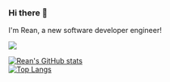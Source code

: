 ### Hi there 👋

I'm Rean, a new software developer engineer!

![](https://img.shields.io/badge/Tool-VS%20Code-blue)

[![Rean's GitHub stats](https://github-readme-stats.vercel.app/api?username=Ablution-han220)](https://github.com/anuraghazra/github-readme-stats)  
[![Top Langs](https://github-readme-stats.vercel.app/api/top-langs/?username=Ablution-han220)](https://github.com/anuraghazra/github-readme-stats)
<!--
**Ablution-han220/Ablution-han220** is a ✨ _special_ ✨ repository because its `README.md` (this file) appears on your GitHub profile.

Here are some ideas to get you started:

- 🔭 I’m currently working on ...
- 🌱 I’m currently learning ...
- 👯 I’m looking to collaborate on ...
- 🤔 I’m looking for help with ...
- 💬 Ask me about ...
- 📫 How to reach me: ...
- 😄 Pronouns: ...
- ⚡ Fun fact: ...
-->
